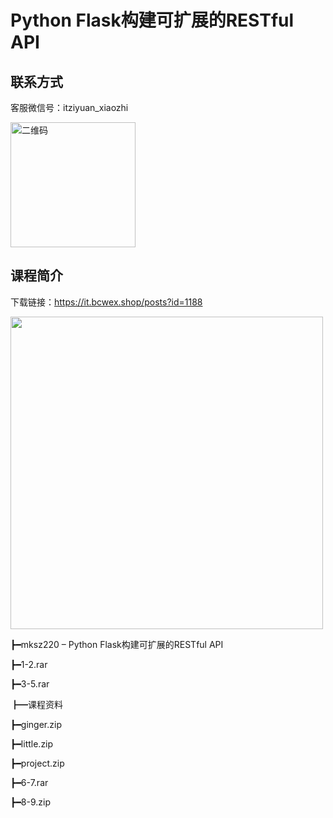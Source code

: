 # Python Flask构建可扩展的RESTful API

## 联系方式

客服微信号：itziyuan_xiaozhi

<img src="https://ziyuanyun.oss-cn-guangzhou.aliyuncs.com/common/20240614073449/666b82192834a.jpg" width="200" height="200" alt="二维码">

## 课程简介

下载链接：https://it.bcwex.shop/posts?id=1188

<img src="https://ziyuanyun.oss-cn-guangzhou.aliyuncs.com/yun/20240515153634/66446602241c6.jpg" width="500" alt="">

  ┣━mksz220 &#8211; Python Flask构建可扩展的RESTful API

 ┣━1-2.rar

 ┣━3-5.rar

 ┣━课程资料

 ┣━ginger.zip

 ┣━little.zip

 ┣━project.zip

 ┣━6-7.rar

 ┣━8-9.zip

  